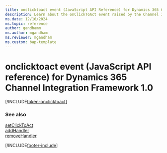 ```yaml
---
title: onclicktoact event (JavaScript API Reference) for Dynamics 365 Channel Integration Framework 1.0 
description: Learn about the onClickToAct event raised by the Channel Integration Framework library in Dynamics 365 Channel Integration Framework 1.0.
ms.date: 12/10/2024
ms.topic: reference
author: gandhamm
ms.author: mgandham
ms.reviewer: mgandham
ms.custom: bap-template 
---
```


# onclicktoact event (JavaScript API reference) for Dynamics 365 Channel Integration Framework 1.0

[!INCLUDE[token-onclicktoact](../../../../shared/token-onclicktoact.md)]

### See also

[setClickToAct](../microsoft-ciframework/setClickToAct.md)  
[addHandler](../microsoft-ciframework/addHandler.md)  
[removeHandler](../microsoft-ciframework/removeHandler.md)  

[!INCLUDE[footer-include](../../../../../includes/footer-banner.md)]
